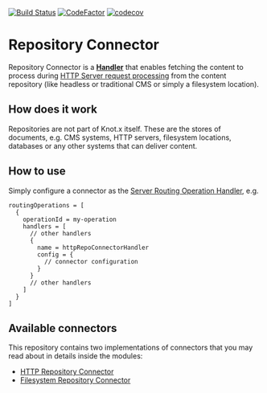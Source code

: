 [![Build Status](https://dev.azure.com/knotx/Knotx/_apis/build/status/Knotx.knotx-repository-connector?branchName=master)](https://dev.azure.com/knotx/Knotx/_build/latest?definitionId=9&branchName=master)
[![CodeFactor](https://www.codefactor.io/repository/github/knotx/knotx-repository-connector/badge)](https://www.codefactor.io/repository/github/knotx/knotx-repository-connector)
[![codecov](https://codecov.io/gh/Knotx/knotx-repository-connector/branch/master/graph/badge.svg)](https://codecov.io/gh/Knotx/knotx-repository-connector)

# Repository Connector
Repository Connector is a [**Handler**](https://github.com/Knotx/knotx-server-http/tree/master/api#routing-handlers)
that enables fetching the content to process during [HTTP Server request processing](https://github.com/Knotx/knotx-server-http#how-does-it-work) 
from the content repository (like headless or traditional CMS or simply a filesystem location).

## How does it work
Repositories are not part of Knot.x itself. These are the stores of documents, 
e.g. CMS systems, HTTP servers, filesystem locations, databases or any other 
systems that can deliver content. 

## How to use
Simply configure a connector as the [Server Routing Operation Handler](https://github.com/Knotx/knotx-server-http#routing-operations),
e.g. 
```hocon
routingOperations = [
  {
    operationId = my-operation
    handlers = [
      // other handlers
      {
        name = httpRepoConnectorHandler
        config = {
          // connector configuration
        }
      }
      // other handlers
    ]
  }
]

```

## Available connectors
This repository contains two implementations of connectors that you may read about in details inside
the modules:
- [HTTP Repository Connector](https://github.com/Knotx/knotx-repository-connector/tree/master/http)
- [Filesystem Repository Connector](https://github.com/Knotx/knotx-repository-connector/tree/master/fs)
